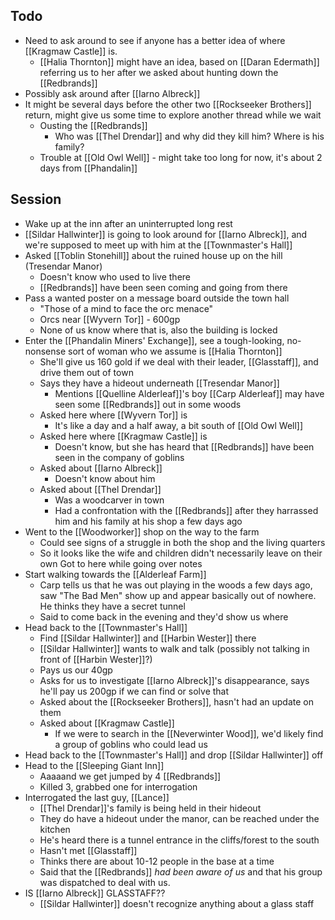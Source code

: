 ## Todo
- Need to ask around to see if anyone has a better idea of where [[Kragmaw Castle]] is.
	- [[Halia Thornton]] might have an idea, based on [[Daran Edermath]] referring us to her after we asked about hunting down the [[Redbrands]]
- Possibly ask around after [[Iarno Albreck]]
- It might be several days before the other two [[Rockseeker Brothers]] return, might give us some time to explore another thread while we wait
	- Ousting the [[Redbrands]]
		- Who was [[Thel Drendar]] and why did they kill him? Where is his family?
	- Trouble at [[Old Owl Well]] - might take too long for now, it's about 2 days from [[Phandalin]]

## Session
- Wake up at the inn after an uninterrupted long rest
- [[Sildar Hallwinter]] is going to look around for [[Iarno Albreck]], and we're supposed to meet up with him at the [[Townmaster's Hall]]
- Asked [[Toblin Stonehill]] about the ruined house up on the hill (Tresendar Manor)
	- Doesn't know who used to live there
	- [[Redbrands]] have been seen coming and going from there
- Pass a wanted poster on a message board outside the town hall
	- "Those of a mind to face the orc menace"
	- Orcs near [[Wyvern Tor]] - 600gp
	- None of us know where that is, also the building is locked
- Enter the [[Phandalin Miners' Exchange]], see a tough-looking, no-nonsense sort of woman who we assume is [[Halia Thornton]]
	- She'll give us 160 gold if we deal with their leader, [[Glasstaff]], and drive them out of town
	- Says they have a hideout underneath [[Tresendar Manor]]
		- Mentions [[Quelline Alderleaf]]'s boy [[Carp Alderleaf]] may have seen some [[Redbrands]] out in some woods
	- Asked here where [[Wyvern Tor]] is
		- It's like a day and a half away, a bit south of [[Old Owl Well]]
	- Asked here where [[Kragmaw Castle]] is
		- Doesn't know, but she has heard that [[Redbrands]] have been seen in the company of goblins
	- Asked about [[Iarno Albreck]] 
		- Doesn't know about him
	- Asked about [[Thel Drendar]] 
		- Was a woodcarver in town
		- Had a confrontation with the [[Redbrands]] after they harrassed him and his family at his shop a few days ago
- Went to the [[Woodworker]] shop on the way to the farm
	- Could see signs of a struggle in both the shop and the living quarters
	- So it looks like the wife and children didn't necessarily leave on their own
Got to here while going over notes
- Start walking towards the [[Alderleaf Farm]] 
	- Carp tells us that he was out playing in the woods a few days ago, saw "The Bad Men" show up and appear basically out of nowhere. He thinks they have a secret tunnel
	- Said to come back in the evening and they'd show us where
- Head back to the [[Townmaster's Hall]]
	- Find [[Sildar Hallwinter]] and [[Harbin Wester]] there
	- [[Sildar Hallwinter]] wants to walk and talk (possibly not talking in front of [[Harbin Wester]]?)
	- Pays us our 40gp
	- Asks for us to investigate [[Iarno Albreck]]'s disappearance, says he'll pay us 200gp if we can find or solve that
	- Asked about the [[Rockseeker Brothers]], hasn't had an update on them
	- Asked about [[Kragmaw Castle]]
		- If we were to search in the [[Neverwinter Wood]], we'd likely find a group of goblins who could lead us
- Head back to the [[Townmaster's Hall]] and drop [[Sildar Hallwinter]] off
- Head to the [[Sleeping Giant Inn]]
	- Aaaaand we get jumped by 4 [[Redbrands]]
	- Killed 3, grabbed one for interrogation
- Interrogated the last guy, [[Lance]]
	- [[Thel Drendar]]'s family is being held in their hideout
	- They do have a hideout under the manor, can be reached under the kitchen
	- He's heard there is a tunnel entrance in the cliffs/forest to the south
	- Hasn't met [[Glasstaff]]
	- Thinks there are about 10-12 people in the base at a time
	- Said that the [[Redbrands]] _had been aware of us_ and that his group was dispatched to deal with us.
- IS [[Iarno Albreck]] GLASSTAFF??
	- [[Sildar Hallwinter]] doesn't recognize anything about a glass staff